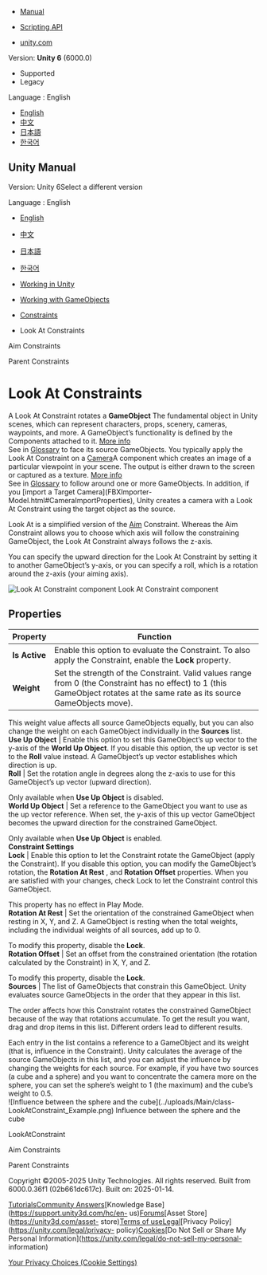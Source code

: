 [](https://docs.unity3d.com)

  * [Manual](../Manual/index.html)
  * [Scripting API](../ScriptReference/index.html)

  * [unity.com](https://unity.com/)

Version: **Unity 6** (6000.0)

  * Supported
  * Legacy

Language : English

  * [English](/Manual/class-LookAtConstraint.html)
  * [中文](/cn/current/Manual/class-LookAtConstraint.html)
  * [日本語](/ja/current/Manual/class-LookAtConstraint.html)
  * [한국어](/kr/current/Manual/class-LookAtConstraint.html)

[](https://docs.unity3d.com)

## Unity Manual

Version: Unity 6Select a different version

Language : English

  * [English](/Manual/class-LookAtConstraint.html)
  * [中文](/cn/current/Manual/class-LookAtConstraint.html)
  * [日本語](/ja/current/Manual/class-LookAtConstraint.html)
  * [한국어](/kr/current/Manual/class-LookAtConstraint.html)

  * [Working in Unity](working-in-unity.html)
  * [Working with GameObjects](working-with-gameobjects.html)
  * [Constraints](Constraints.html)
  * Look At Constraints

[](class-AimConstraint.html)

Aim Constraints

[](class-ParentConstraint.html)

Parent Constraints

# Look At Constraints

A Look At Constraint rotates a **GameObject** The fundamental object in Unity
scenes, which can represent characters, props, scenery, cameras, waypoints,
and more. A GameObject’s functionality is defined by the Components attached
to it. [More info](class-GameObject.html)  
See in [Glossary](Glossary.html#GameObject) to face its source GameObjects.
You typically apply the Look At Constraint on a [Camera](class-Camera.html)A
component which creates an image of a particular viewpoint in your scene. The
output is either drawn to the screen or captured as a texture. [More
info](CamerasOverview.html)  
See in [Glossary](Glossary.html#Camera) to follow around one or more
GameObjects. In addition, if you [import a Target Camera](FBXImporter-
Model.html#CameraImportProperties), Unity creates a camera with a Look At
Constraint using the target object as the source.

Look At is a simplified version of the [Aim](class-AimConstraint.html)
Constraint. Whereas the Aim Constraint allows you to choose which axis will
follow the constraining GameObject, the Look At Constraint always follows the
z-axis.

You can specify the upward direction for the Look At Constraint by setting it
to another GameObject’s y-axis, or you can specify a roll, which is a rotation
around the z-axis (your aiming axis).

![Look At Constraint component](../uploads/Main/class-LookAtConstraint.png)
Look At Constraint component

## Properties

**Property** | **Function**  
---|---  
**Is Active** | Enable this option to evaluate the Constraint. To also apply the Constraint, enable the **Lock** property.  
**Weight** | Set the strength of the Constraint. Valid values range from 0 (the Constraint has no effect) to 1 (this GameObject rotates at the same rate as its source GameObjects move).   
  
This weight value affects all source GameObjects equally, but you can also
change the weight on each GameObject individually in the **Sources** list.  
**Use Up Object** | Enable this option to set this GameObject’s up vector to the y-axis of the **World Up Object**. If you disable this option, the up vector is set to the **Roll** value instead. A GameObject’s up vector establishes which direction is up.  
**Roll** | Set the rotation angle in degrees along the z-axis to use for this GameObject’s up vector (upward direction).   
  
Only available when **Use Up Object** is disabled.  
**World Up Object** | Set a reference to the GameObject you want to use as the up vector reference. When set, the y-axis of this up vector GameObject becomes the upward direction for the constrained GameObject.   
  
Only available when **Use Up Object** is enabled.  
**Constraint Settings**  
**Lock** | Enable this option to let the Constraint rotate the GameObject (apply the Constraint). If you disable this option, you can modify the GameObject’s rotation, the **Rotation At Rest** , and **Rotation Offset** properties. When you are satisfied with your changes, check Lock to let the Constraint control this GameObject.   
  
This property has no effect in Play Mode.  
**Rotation At Rest** | Set the orientation of the constrained GameObject when resting in X, Y, and Z. A GameObject is resting when the total weights, including the individual weights of all sources, add up to 0.   
  
To modify this property, disable the **Lock**.  
**Rotation Offset** | Set an offset from the constrained orientation (the rotation calculated by the Constraint) in X, Y, and Z.   
  
To modify this property, disable the **Lock**.  
**Sources** | The list of GameObjects that constrain this GameObject. Unity evaluates source GameObjects in the order that they appear in this list.   
  
The order affects how this Constraint rotates the constrained GameObject
because of the way that rotations accumulate. To get the result you want, drag
and drop items in this list. Different orders lead to different results.  
  
Each entry in the list contains a reference to a GameObject and its weight
(that is, influence in the Constraint). Unity calculates the average of the
source GameObjects in this list, and you can adjust the influence by changing
the weights for each source. For example, if you have two sources (a cube and
a sphere) and you want to concentrate the camera more on the sphere, you can
set the sphere’s weight to 1 (the maximum) and the cube’s weight to 0.5.  
![Influence between the sphere and the cube](../uploads/Main/class-
LookAtConstraint_Example.png) Influence between the sphere and the cube

LookAtConstraint

[](class-AimConstraint.html)

Aim Constraints

[](class-ParentConstraint.html)

Parent Constraints

Copyright ©2005-2025 Unity Technologies. All rights reserved. Built from
6000.0.36f1 (02b661dc617c). Built on: 2025-01-14.

[Tutorials](https://learn.unity.com/)[Community
Answers](https://answers.unity3d.com)[Knowledge
Base](https://support.unity3d.com/hc/en-
us)[Forums](https://forum.unity3d.com)[Asset Store](https://unity3d.com/asset-
store)[Terms of
use](https://docs.unity3d.com/Manual/TermsOfUse.html)[Legal](https://unity.com/legal)[Privacy
Policy](https://unity.com/legal/privacy-
policy)[Cookies](https://unity.com/legal/cookie-policy)[Do Not Sell or Share
My Personal Information](https://unity.com/legal/do-not-sell-my-personal-
information)

[Your Privacy Choices (Cookie Settings)](javascript:void\(0\);)

